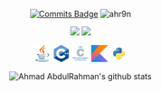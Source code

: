 <div align="center">  
   
   [![Commits Badge](https://badges.pufler.dev/commits/monthly/AHR9N)](https://github.com/AHR9N?tab=overview)
   <img src="https://komarev.com/ghpvc/?username=ahr9n&label=Profile%20views&color=7b497b&style=flat" alt="ahr9n"/>

   <p align="center">
        <a href="https://www.linkedin.com/in/ahmad-abdulrahmaan"><img src="https://img.shields.io/badge/linkedin-%230177B5?style=flat&logo=linkedin&logoColor=white"/></a>
        <a href="https://codeforces.com/profile/RetiredRadwan"><img src="https://img.shields.io/badge/Codeforces.com-RetiredRadwan-yellow"/></a>
    </p>

   <code><img height="30" src="https://raw.githubusercontent.com/github/explore/80688e429a7d4ef2fca1e82350fe8e3517d3494d/topics/java/java.png"></code>
   <code><img height="30" src="https://raw.githubusercontent.com/github/explore/80688e429a7d4ef2fca1e82350fe8e3517d3494d/topics/cpp/cpp.png"></code>
   <code><img height="30" src="https://raw.githubusercontent.com/github/explore/80688e429a7d4ef2fca1e82350fe8e3517d3494d/topics/c/c.png"></code>
   <code><img height="30" src="https://raw.githubusercontent.com/github/explore/80688e429a7d4ef2fca1e82350fe8e3517d3494d/topics/kotlin/kotlin.png"></code>
   <code><img height="30" src="https://raw.githubusercontent.com/github/explore/80688e429a7d4ef2fca1e82350fe8e3517d3494d/topics/python/python.png"></code>

   ![Ahmad AbdulRahman's github stats](https://github-readme-stats.vercel.app/api?username=ahr9n&hide=issues&show_icons=true)

</div>
